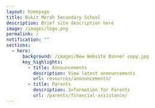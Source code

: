 ```yaml
---
layout: homepage
title: Bukit Merah Secondary School
description: Brief site description here
image: /images/logo.png
permalink: /
notification: ""
sections:
  - hero:
      background: /images/New Website Banner copy.jpg
      key_highlights:
        - title: Announcements
          description: View latest announcements
          url: resources/announcements/
        - title: Parents
          description: Information for Parents
          url: /parents/financial-assistance/
---
```

